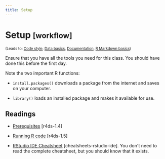 ```yaml
---
title: Setup
---
```


<!-- Generated automatically from setup.yml. Do not edit by hand -->

# Setup <small class='workflow'>[workflow]</small>
<small>(Leads to: [Code style](code-style.md), [Data basics](data-basics.md), [Documentation](documentation.md), [R Markdown basics](rmarkdown-basics.md))</small>

Ensure that you have all the tools you need for this class. You should
have done this before the first day.

Note the two important R functions:

* `install.packages()` downloads a package from the internet and
  saves on your computer.

* `library()` loads an installed package and makes it available for use.

## Readings

  * [Prerequisites](http://r4ds.had.co.nz/introduction.html#prerequisites) [r4ds-1.4]

  * [Running R code](http://r4ds.had.co.nz/introduction.html#running-r-code) [r4ds-1.5]

  * [RStudio IDE Cheatsheet](https://github.com/rstudio/cheatsheets/raw/master/rstudio-ide.pdf) [cheatsheets-rstudio-ide].
    You don't need to read the complete cheatsheet, but you should know that it
    exists.


